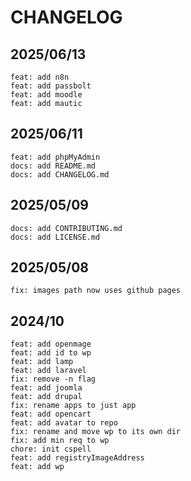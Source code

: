 # CHANGELOG

## 2025/06/13

```
feat: add n8n
feat: add passbolt
feat: add moodle
feat: add mautic
```

## 2025/06/11

```
feat: add phpMyAdmin
docs: add README.md
docs: add CHANGELOG.md
```

## 2025/05/09

```
docs: add CONTRIBUTING.md
docs: add LICENSE.md
```

## 2025/05/08

```
fix: images path now uses github pages
```

## 2024/10

```
feat: add openmage
feat: add id to wp
feat: add lamp
feat: add laravel
fix: remove -n flag
feat: add joomla
feat: add drupal
fix: rename apps to just app
feat: add opencart
feat: add avatar to repo
fix: rename and move wp to its own dir
fix: add min req to wp
chore: init cspell
feat: add registryImageAddress
feat: add wp
```
